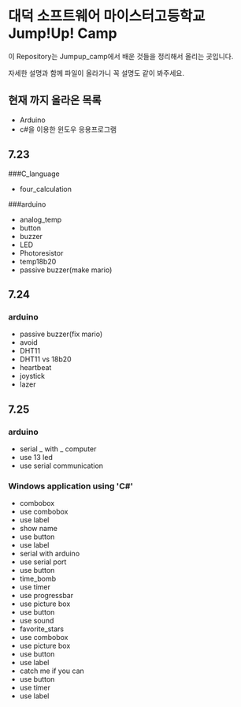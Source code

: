 # 대덕 소프트웨어 마이스터고등학교 Jump!Up! Camp


이 Repository는 Jumpup_camp에서 배운 것들을 정리해서 올리는 곳입니다.

자세한 설명과 함께 파일이 올라가니 꼭 설명도 같이 봐주세요.

## 현재 까지 올라온 목록
- Arduino
- c#을 이용한 윈도우 응용프로그램

## 7.23
###C_language
- four_calculation

###arduino
- analog_temp
- button
- buzzer
- LED
- Photoresistor
- temp18b20
- passive buzzer(make mario)

## 7.24
### arduino
- passive buzzer(fix mario)
- avoid
- DHT11
- DHT11 vs 18b20
- heartbeat
- joystick
- lazer

## 7.25
### arduino
- serial _ with _ computer
 - use 13 led
 - use serial communication 

### Windows application using 'C#'
- combobox
 - use combobox
 - use label
- show name
 - use button
 - use label
- serial with arduino
 - use serial port
 - use button 
- time_bomb
 - use timer
 - use progressbar
 - use picture box
 - use button
 - use sound 
- favorite_stars
 - use combobox
 - use picture box
 - use button
 - use label 
- catch me if you can
 - use button
 - use timer
 - use label